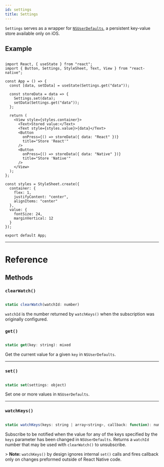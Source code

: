 ```yaml
---
id: settings
title: Settings
---
```


`Settings` serves as a wrapper for [`NSUserDefaults`](https://developer.apple.com/documentation/foundation/nsuserdefaults), a persistent key-value store available only on iOS.

## Example

```SnackPlayer name=Settings%20Example&supportedPlatforms=ios

import React, { useState } from "react";
import { Button, Settings, StyleSheet, Text, View } from "react-native";

const App = () => {
  const [data, setData] = useState(Settings.get("data"));

  const storeData = data => {
    Settings.set(data);
    setData(Settings.get("data"));
  };

  return (
    <View style={styles.container}>
      <Text>Stored value:</Text>
      <Text style={styles.value}>{data}</Text>
      <Button
        onPress={() => storeData({ data: "React" })}
        title="Store 'React'"
      />
      <Button
        onPress={() => storeData({ data: "Native" })}
        title="Store 'Native'"
      />
    </View>
  );
};

const styles = StyleSheet.create({
  container: {
    flex: 1,
    justifyContent: "center",
    alignItems: "center"
  },
  value: {
    fontSize: 24,
    marginVertical: 12
  }
});

export default App;

```

---

# Reference

## Methods

### `clearWatch()`

```jsx

static clearWatch(watchId: number)

```

`watchId` is the number returned by `watchKeys()` when the subscription was originally configured.

### `get()`

```jsx

static get(key: string): mixed

```

Get the current value for a given `key` in `NSUserDefaults`.

---

### `set()`

```jsx

static set(settings: object)

```

Set one or more values in `NSUserDefaults`.

---

### `watchKeys()`

```jsx

static watchKeys(keys: string | array<string>, callback: function): number

```

Subscribe to be notified when the value for any of the keys specified by the `keys` parameter has been changed in `NSUserDefaults`. Returns a `watchId` number that may be used with `clearWatch()` to unsubscribe.

&gt; **Note:** `watchKeys()` by design ignores internal `set()` calls and fires callback only on changes preformed outside of React Native code.
